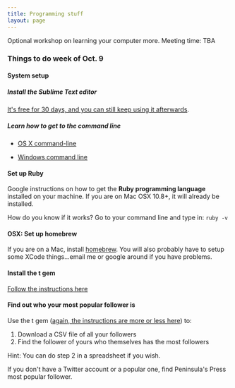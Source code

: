 ```yaml
---
title: Programming stuff
layout: page
---
```


Optional workshop on learning your computer more. Meeting time: TBA


### Things to do week of Oct. 9


#### System setup

##### Install the Sublime Text editor

[It's free for 30 days, and you can still keep using it afterwards](http://www.sublimetext.com/).

##### Learn how to get to the command line

- [OS X command-line](http://blog.teamtreehouse.com/introduction-to-the-mac-os-x-command-line)

- [Windows command line](http://dosprompt.info/)

#### Set up Ruby

Google instructions on how to get the __Ruby programming language__ installed on your machine. If you are on Mac OSX 10.8+, it will already be installed.

How do you know if it works? Go to your command line and type in: `ruby -v`


#### OSX: Set up homebrew

If you are on a Mac, install [homebrew](http://brew.sh/). You will also probably have to setup some XCode things...email me or google around if you have problems.


#### Install the t gem

[Follow the instructions here](https://github.com/sferik/t)


#### Find out who your most popular follower is

Use the t gem ([again, the instructions are more or less here](https://github.com/sferik/t)) to:

1. Download a CSV file of all your followers
2. Find the follower of yours who themselves has the most followers


Hint: You can do step 2 in a spreadsheet if you wish.

If you don't have a Twitter account or a popular one, find Peninsula's Press most popular follower.

